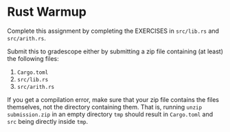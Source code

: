 # Rust Warmup

Complete this assignment by completing the EXERCISES in `src/lib.rs` and `src/arith.rs`.

Submit this to gradescope either by submitting a zip file containing
(at least) the following files:

1. `Cargo.toml`
2. `src/lib.rs`
3. `src/arith.rs`

If you get a compilation error, make sure that your zip file contains
the files themselves, not the directory containing them. That is,
running `unzip submission.zip` in an empty directory `tmp` should
result in `Cargo.toml` and `src` being directly inside `tmp`.

